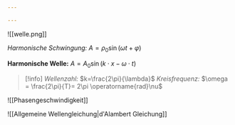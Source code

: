 ```yaml
---

---
```

![[welle.png]]

*Harmonische Schwingung:* $A = \rho_0 \sin (\omega t + \varphi)$

**Harmonische Welle:** $A = A_0 \sin(k\cdot x-\omega\cdot t)$

>[!info] 
>*Wellenzahl:* $k=\frac{2\pi}{\lambda}$
>*Kreisfrequenz:* $\omega = \frac{2\pi}{T}= 2\pi \operatorname{rad}\nu$ 

![[Phasengeschwindigkeit]]

![[Allgemeine Wellengleichung|d'Alambert Gleichung]]

